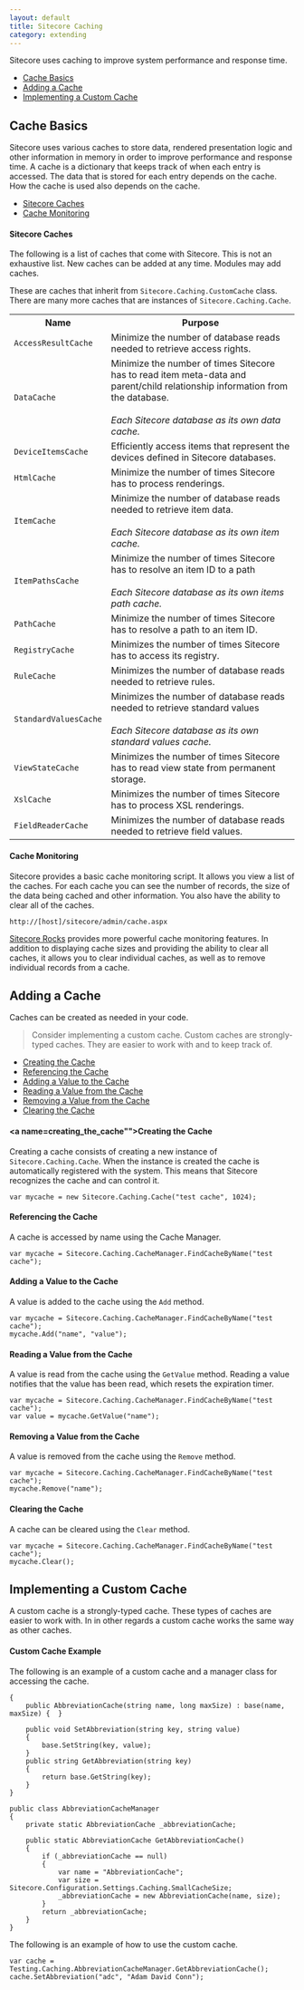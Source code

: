 ```yaml
---
layout: default
title: Sitecore Caching
category: extending
---
```

Sitecore uses caching to improve system performance and response time.

* [Cache Basics](#cache_basics)
* [Adding a Cache](#adding_a_cache)
* [Implementing a Custom Cache](#implementing_a_custom_cache)

## <a name="cache_basics">Cache Basics</a>
Sitecore uses various caches to store data, rendered presentation logic and other information in memory in order to improve performance and response time.
A cache is a dictionary that keeps track of when each entry is accessed. The data that is stored for each entry depends on the cache. How the cache is used also depends on the cache.

* [Sitecore Caches](#sitecore_caches)
* [Cache Monitoring](#cache_monitoring)

#### <a name="sitecore_caches">Sitecore Caches</a>
The following is a list of caches that come with Sitecore. This is not an exhaustive list. New caches can be added at any time. Modules may add caches. 

These are caches that inherit from `Sitecore.Caching.CustomCache` class. There are many more caches that are instances of `Sitecore.Caching.Cache`.

<table>
<tr><th>Name</th><th>Purpose</th></tr>
<tr><td><code>AccessResultCache</code></td><td>Minimize the number of database reads needed to retrieve access rights.</td></tr>
<tr><td><code>DataCache</code></td><td>Minimize the number of times Sitecore has to read item meta-data and parent/child relationship information from the database.<br/><br/><i>Each Sitecore database as its own data cache.</i></td></tr>
<tr><td><code>DeviceItemsCache</code></td><td>Efficiently access items that represent the devices defined in Sitecore databases.</td></tr>
<tr><td><code>HtmlCache</code></td><td>Minimize the number of times Sitecore has to process renderings.</td></tr>
<tr><td><code>ItemCache</code></td><td>Minimize the number of database reads needed to retrieve item data.<br/><br/><i>Each Sitecore database as its own item cache.</i></td></tr>
<tr><td><code>ItemPathsCache</code></td><td>Minimize the number of times Sitecore has to resolve an item ID to a path<br/><br/><i>Each Sitecore database as its own items path cache.</i></td></tr>
<tr><td><code>PathCache</code></td><td>Minimize the number of times Sitecore has to resolve a path to an item ID.</td></tr>
<tr><td><code>RegistryCache</code></td><td>Minimizes the number of times Sitecore has to access its registry.</td></tr>
<tr><td><code>RuleCache</code></td><td>Minimizes the number of database reads needed to retrieve rules.</td></tr>
<tr><td><code>StandardValuesCache</code></td><td>Minimizes the number of database reads needed to retrieve standard values<br/><br/><i>Each Sitecore database as its own standard values cache.</i></td></tr>
<tr><td><code>ViewStateCache</code></td><td>Minimizes the number of times Sitecore has to read view state from permanent storage.</td></tr>
<tr><td><code>XslCache</code></td><td>Minimizes the number of times Sitecore has to process XSL renderings.</td></tr>
<tr><td><code>FieldReaderCache</code></td><td>Minimizes the number of database reads needed to retrieve field values.</td></tr>
</table>

#### <a name="cache_monitoring">Cache Monitoring</a>
Sitecore provides a basic cache monitoring script. It allows you view a list of the caches. For each cache you can see the number of records, the size of the data being cached and other information. You also have the ability to clear all of the caches.

`http://[host]/sitecore/admin/cache.aspx`

[Sitecore Rocks](http://vsplugins.sitecore.net/) provides more powerful cache monitoring features. In addition to displaying cache sizes and providing the ability to clear all caches, it allows you to clear individual caches, as well as to remove individual records from a cache.

## <a name="adding_a_cache">Adding a Cache</a>
Caches can be created as needed in your code.

> Consider implementing a custom cache. Custom caches are strongly-typed caches. 
> They are easier to work with and to keep track of. 

* [Creating the Cache](#creating_the_cache)
* [Referencing the Cache](#referencing_the_cache)
* [Adding a Value to the Cache](#adding_a_value_to_the_cache)
* [Reading a Value from the Cache](#reading_a_value_from_the_cache)
* [Removing a Value from the Cache](#removing_a_value_from_the_cache)
* [Clearing the Cache](#clearing_the_cache)

#### <a name=creating_the_cache"">Creating the Cache</a>
Creating a cache consists of creating a new instance of `Sitecore.Caching.Cache`. When the instance is created the cache is automatically registered with the system. This means that Sitecore recognizes the cache and can control it.

	var mycache = new Sitecore.Caching.Cache("test cache", 1024);

#### <a name="referencing_the_cache">Referencing the Cache</a>
A cache is accessed by name using the Cache Manager.

	var mycache = Sitecore.Caching.CacheManager.FindCacheByName("test cache");

#### <a name="adding_a_value_to_the_cache">Adding a Value to the Cache</a>
A value is added to the cache using the `Add` method.

	var mycache = Sitecore.Caching.CacheManager.FindCacheByName("test cache");
	mycache.Add("name", "value"); 

#### <a name="reading_a_value_from_the_cache">Reading a Value from the Cache</a>
A value is read from the cache using the `GetValue` method. Reading a value notifies that the value has been read, which resets the expiration timer.

	var mycache = Sitecore.Caching.CacheManager.FindCacheByName("test cache");
	var value = mycache.GetValue("name");

#### <a name="removing_a_value_from_the_cache">Removing a Value from the Cache</a>
A value is removed from the cache using the `Remove` method.

	var mycache = Sitecore.Caching.CacheManager.FindCacheByName("test cache");
	mycache.Remove("name");

#### <a name="clearing_the_cache">Clearing the Cache</a>
A cache can be cleared using the `Clear` method.

	var mycache = Sitecore.Caching.CacheManager.FindCacheByName("test cache");
	mycache.Clear();

## <a name="implementing_a_custom_cache">Implementing a Custom Cache</a>
A custom cache is a strongly-typed cache. These types of caches are easier to work with. In in other regards a custom cache works the same way as other caches.

#### <a name="custom_cache_example">Custom Cache Example</a>
The following is an example of a custom cache and a manager class for accessing the cache.

	{
	    public AbbreviationCache(string name, long maxSize) : base(name, maxSize) {  }
	
	    public void SetAbbreviation(string key, string value)
	    {
	        base.SetString(key, value);
	    }
	    public string GetAbbreviation(string key)
	    {
	        return base.GetString(key);
	    }
	}

	public class AbbreviationCacheManager
	{
	    private static AbbreviationCache _abbreviationCache;
	
	    public static AbbreviationCache GetAbbreviationCache()
	    {
	        if (_abbreviationCache == null)
	        {
	            var name = "AbbreviationCache";
	            var size = Sitecore.Configuration.Settings.Caching.SmallCacheSize;
	            _abbreviationCache = new AbbreviationCache(name, size);
	        }
	        return _abbreviationCache;
	    }
	}

The following is an example of how to use the custom cache.

	var cache = Testing.Caching.AbbreviationCacheManager.GetAbbreviationCache();
	cache.SetAbbreviation("adc", "Adam David Conn");
